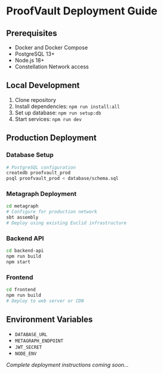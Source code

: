 # ProofVault Deployment Guide

## Prerequisites
- Docker and Docker Compose
- PostgreSQL 13+
- Node.js 18+
- Constellation Network access

## Local Development
1. Clone repository
2. Install dependencies: `npm run install:all`
3. Set up database: `npm run setup:db`
4. Start services: `npm run dev`

## Production Deployment

### Database Setup
```bash
# PostgreSQL configuration
createdb proofvault_prod
psql proofvault_prod < database/schema.sql
```

### Metagraph Deployment
```bash
cd metagraph
# Configure for production network
sbt assembly
# Deploy using existing Euclid infrastructure
```

### Backend API
```bash
cd backend-api
npm run build
npm start
```

### Frontend
```bash
cd frontend  
npm run build
# Deploy to web server or CDN
```

## Environment Variables
- `DATABASE_URL`
- `METAGRAPH_ENDPOINT`
- `JWT_SECRET`
- `NODE_ENV`

*Complete deployment instructions coming soon...*